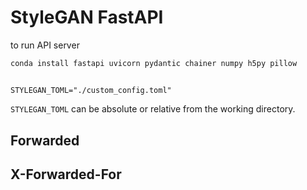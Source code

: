 # StyleGAN FastAPI

to run API server

`conda install fastapi uvicorn pydantic chainer numpy h5py pillow`

### 

## 

```
STYLEGAN_TOML="./custom_config.toml"
```

`STYLEGAN_TOML` can be absolute or relative from the working directory.

## 

## Forwarded

## X-Forwarded-For


